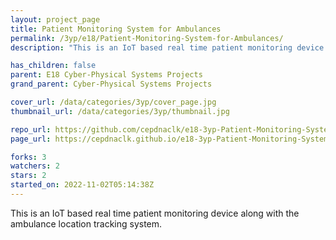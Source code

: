 ```yaml
---
layout: project_page
title: Patient Monitoring System for Ambulances
permalink: /3yp/e18/Patient-Monitoring-System-for-Ambulances/
description: "This is an IoT based real time patient monitoring device along with the ambulance location tracking system."

has_children: false
parent: E18 Cyber-Physical Systems Projects
grand_parent: Cyber-Physical Systems Projects

cover_url: /data/categories/3yp/cover_page.jpg
thumbnail_url: /data/categories/3yp/thumbnail.jpg

repo_url: https://github.com/cepdnaclk/e18-3yp-Patient-Monitoring-System-for-Ambulances
page_url: https://cepdnaclk.github.io/e18-3yp-Patient-Monitoring-System-for-Ambulances

forks: 3
watchers: 2
stars: 2
started_on: 2022-11-02T05:14:38Z
---
```

This is an IoT based real time patient monitoring device along with the ambulance location tracking system.

